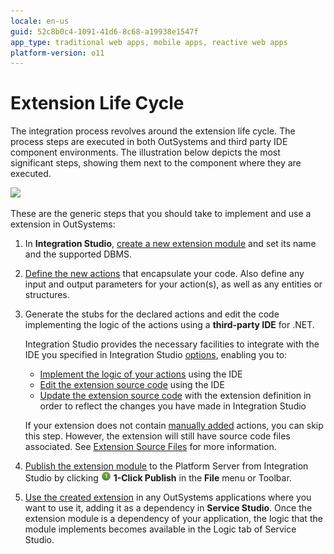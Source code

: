 ```yaml
---
locale: en-us
guid: 52c8b0c4-1091-41d6-8c68-a19938e1547f
app_type: traditional web apps, mobile apps, reactive web apps
platform-version: o11
---
```


# Extension Life Cycle

The integration process revolves around the extension life cycle. The process steps are executed in both OutSystems  and third party IDE component environments. The illustration below depicts the most significant steps, showing them next to the component where they are executed. 

![](<images/extension-life-cycle.png>)

These are the generic steps that you should take to implement and use a extension in OutSystems:

1. In **Integration Studio**, [create a new extension module](<extension-create.md>) and set its name and the supported DBMS.

1. [Define the new actions](<extension-define.md>) that encapsulate your code. Also define any input and output parameters for your action(s), as well as any entities or structures.

1. Generate the stubs for the declared actions and edit the code implementing the logic of the actions using a **third-party IDE** for .NET.

    Integration Studio provides the necessary facilities to integrate with the IDE you specified in Integration Studio [options](<../../../ref/integration-studio/menu/edit/options.md>), enabling you to:

    * [Implement the logic  of your actions](<extension-code.md>) using the IDE
    * [Edit the extension source code](<extension-code-edit.md>) using the IDE
    * [Update the extension source code](<extension-update-source-code.md>) with the extension definition in order to reflect the changes you have made in Integration Studio

    If your extension does not contain [manually added](<../managing-extensions/action-add.md>) actions, you can skip this step. However, the extension will still have source code files associated. See [Extension Source Files](<../getting-started/extension-source-files.md>) for more information.

1. [Publish the extension module](<extension-1-cp.md>) to the Platform Server from Integration Studio by clicking ![](images/1-click-publish-icon.png) **1-Click Publish** in the **File** menu or Toolbar.

1. [Use the created extension](<extension-use.md>) in any OutSystems applications where you want to use it, adding it as a dependency in **Service Studio**. Once the extension module is a dependency of your application, the logic that the module implements becomes available in the Logic tab of Service Studio.
